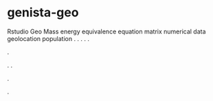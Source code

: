 # genista-geo
Rstudio Geo Mass energy equivalence equation matrix numerical data geolocation population
.
.
.
.
.




.






















.
.


























.










.
